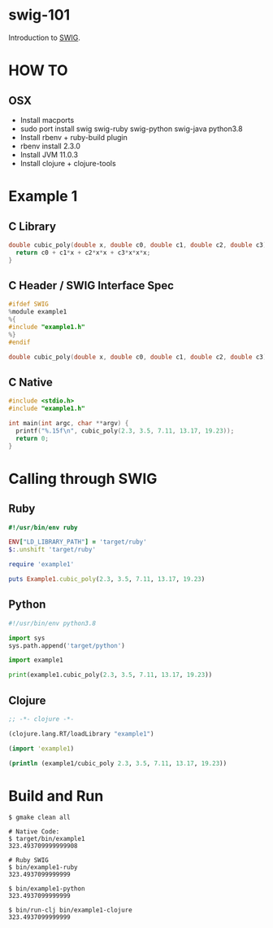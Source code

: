 # swig-101

Introduction to [SWIG](http://www.swig.org/).

# HOW TO

## OSX

* Install macports
* sudo port install swig swig-ruby swig-python swig-java python3.8
* Install rbenv + ruby-build plugin
* rbenv install 2.3.0
* Install JVM 11.0.3
* Install clojure + clojure-tools

# Example 1

## C Library

``` C
double cubic_poly(double x, double c0, double c1, double c2, double c3) {
  return c0 + c1*x + c2*x*x + c3*x*x*x;
}
```

## C Header / SWIG Interface Spec

``` C
#ifdef SWIG
%module example1
%{
#include "example1.h"
%}
#endif

double cubic_poly(double x, double c0, double c1, double c2, double c3);
```

## C Native

``` C
#include <stdio.h>
#include "example1.h"

int main(int argc, char **argv) {
  printf("%.15f\n", cubic_poly(2.3, 3.5, 7.11, 13.17, 19.23));
  return 0;
}
```

# Calling through SWIG

## Ruby

``` Ruby
#!/usr/bin/env ruby

ENV["LD_LIBRARY_PATH"] = 'target/ruby'
$:.unshift 'target/ruby'

require 'example1'

puts Example1.cubic_poly(2.3, 3.5, 7.11, 13.17, 19.23)
```

## Python

``` Python
#!/usr/bin/env python3.8

import sys
sys.path.append('target/python')

import example1

print(example1.cubic_poly(2.3, 3.5, 7.11, 13.17, 19.23))
```

## Clojure

``` Clojure
;; -*- clojure -*-

(clojure.lang.RT/loadLibrary "example1")

(import 'example1)

(println (example1/cubic_poly 2.3, 3.5, 7.11, 13.17, 19.23))
```

# Build and Run

```
$ gmake clean all

# Native Code:
$ target/bin/example1
323.493709999999908

# Ruby SWIG
$ bin/example1-ruby
323.4937099999999

$ bin/example1-python
323.4937099999999

$ bin/run-clj bin/example1-clojure
323.4937099999999
```
